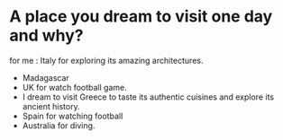 # A place you dream to visit one day and why?

for me : Italy for exploring its amazing architectures.

- Madagascar
- UK for watch football game.
- I dream to visit Greece to taste its authentic cuisines and explore its ancient history.
- Spain for watching football
- Australia for diving.
